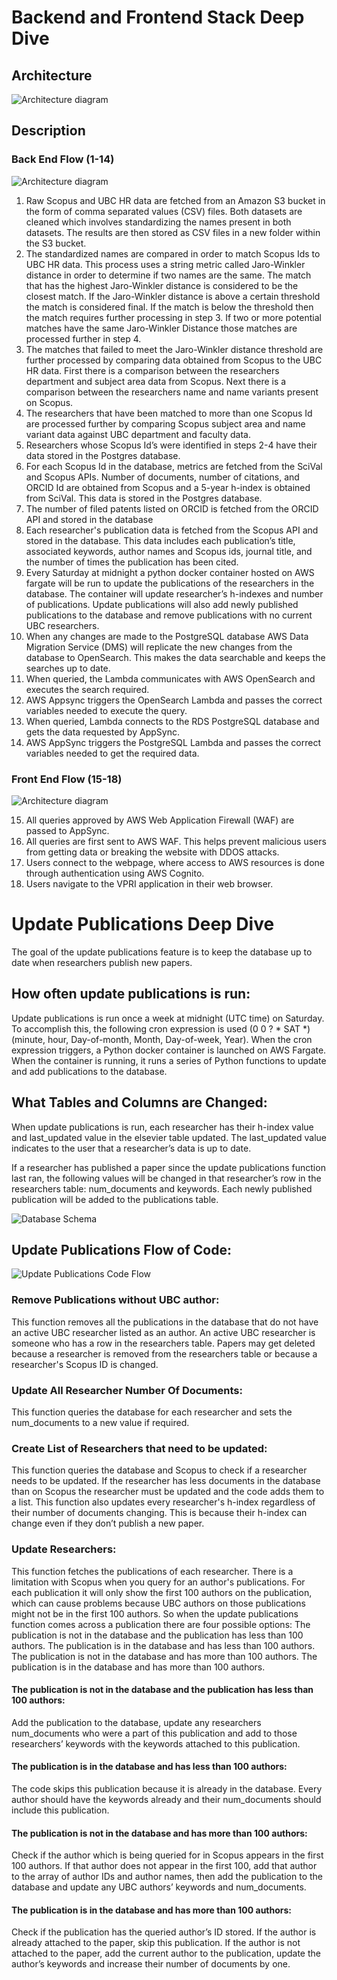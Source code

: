 # Backend and Frontend Stack Deep Dive

## Architecture

![Architecture diagram](../docs/images/architecture-diagram.png)

## Description
### Back End Flow (1-14)
![Architecture diagram](../docs/images/architecture-diagram-back-end.png)

1. Raw Scopus and UBC HR data are fetched from an Amazon S3 bucket in the form of comma separated values (CSV) files. Both datasets are cleaned which involves standardizing the names present in both datasets. The results are then stored as CSV files in a new folder within the S3 bucket.
2. The standardized names are compared in order to match Scopus Ids to UBC HR data. This process uses a string metric called Jaro-Winkler distance in order to determine if two names are the same. The match that has the highest Jaro-Winkler distance is considered to be the closest match. If the Jaro-Winkler distance is above a certain threshold the match is considered final. If the match is below the threshold then the match requires further processing in step 3. If two or more potential matches have the same Jaro-Winkler Distance those matches are processed further in step 4.
3. The matches that failed to meet the Jaro-Winkler distance threshold are further processed by comparing data obtained from Scopus to the UBC HR data. First there is a comparison between the researchers department and subject area data from Scopus. Next there is a comparison between the researchers name and name variants present on Scopus.
4. The researchers that have been matched to more than one Scopus Id are processed further by comparing Scopus subject area and name variant data against UBC department and faculty data.
5. Researchers whose Scopus Id’s were identified in steps 2-4 have their data stored in the Postgres database.
6. For each Scopus Id in the database, metrics are fetched from the SciVal and Scopus APIs. Number of documents, number of citations, and ORCID Id are obtained from Scopus and a 5-year h-index is obtained from SciVal. This data is stored in the Postgres database.
7. The number of filed patents listed on ORCID is fetched from the ORCID API and stored in the database
8. Each researcher's publication data is fetched from the Scopus API and stored in the database. This data includes each publication’s title, associated keywords, author names and Scopus ids, journal title, and the number of times the publication has been cited.
9. Every Saturday at midnight a python docker container hosted on AWS fargate will be run to update the publications of the researchers in the database. The container will update researcher’s h-indexes and number of publications. Update publications will also add newly published publications to the database and remove publications with no current UBC researchers.
10. When any changes are made to the PostgreSQL database AWS Data Migration Service (DMS) will replicate the new changes from the database to OpenSearch. This makes the data searchable and keeps the searches up to date.
11. When queried, the Lambda communicates with AWS OpenSearch and executes the search required.
12. AWS Appsync triggers the OpenSearch Lambda and passes the correct variables needed to execute the query.
13. When queried, Lambda connects to the RDS PostgreSQL database and gets the data requested by AppSync.
14. AWS AppSync triggers the PostgreSQL Lambda and passes the correct variables needed to get the required data.

### Front End Flow (15-18)
![Architecture diagram](../docs/images/architecture-diagram-front-end.png)

15. All queries approved by AWS Web Application Firewall (WAF) are passed to AppSync.
16. All queries are first sent to AWS WAF. This helps prevent malicious users from getting data or breaking the website with DDOS attacks.
17. Users connect to the webpage, where access to AWS resources is done through authentication using AWS Cognito.
18. Users navigate to the VPRI application in their web browser.

# Update Publications Deep Dive

The goal of the update publications feature is to keep the database up to date when researchers publish new papers.

## How often update publications is run:

Update publications is run once a week at midnight (UTC time) on Saturday. To accomplish this, the following cron expression is used (0 0 ? * SAT *) (minute, hour, Day-of-month, Month, Day-of-week, Year). When the cron expression triggers, a Python docker container is launched on AWS Fargate. When the container is running, it runs a series of Python functions to update and add publications to the database.

## What Tables and Columns are Changed:

When update publications is run, each researcher has their h-index value and last_updated value in the elsevier table updated. The last_updated value indicates to the user that a researcher’s data is up to date.

If a researcher has published a paper since the update publications function last ran, the following values will be changed in that researcher’s row in the researchers table: num_documents and keywords. Each newly published publication will be added to the publications table.

![Database Schema](../docs/images/Database-Schema.png)
## Update Publications Flow of Code:
![Update Publications Code Flow](../docs/images/Update-Publications-Code-Flow-Photo.png)

### Remove Publications without UBC author:
This function removes all the publications in the database that do not have an active UBC researcher listed as an author. An active UBC researcher is someone who has a row in the researchers table. Papers may get deleted because a researcher is removed from the researchers table or because a researcher's Scopus ID is changed. 

### Update All Researcher Number Of Documents:
This function queries the database for each researcher and sets the num_documents to a new value if required.

### Create List of Researchers that need to be updated:
This function queries the database and Scopus to check if a researcher needs to be updated. If the researcher has less documents in the database than on Scopus the researcher must be updated and the code adds them to a list. This function also updates every researcher's h-index regardless of their number of documents changing. This is because their h-index can change even if they don’t publish a new paper.

### Update Researchers:
This function fetches the publications of each researcher. There is a limitation with Scopus when you query for an author's publications. For each publication it will only show the first 100 authors on the publication, which can cause problems because UBC authors on those publications might not be in the first 100 authors. So when the update publications function comes across a publication there are four possible options:
The publication is not in the database and the publication has less than 100 authors.
The publication is in the database and has less than 100 authors.
The publication is not in the database and has more than 100 authors.
The publication is in the database and has more than 100 authors.

#### The publication is not in the database and the publication has less than 100 authors:
Add the publication to the database, update any researchers num_documents who were a part of this publication and add to those researchers’ keywords with the keywords attached to this publication.

#### The publication is in the database and has less than 100 authors:
The code skips this publication because it is already in the database. Every author should have the keywords already and their num_documents should include this publication.

#### The publication is not in the database and has more than 100 authors:
Check if the author which is being queried for in Scopus appears in the first 100 authors. If that author does not appear in the first 100, add that author to the array of author IDs and author names, then add the publication to the database and update any UBC authors’ keywords and num_documents.

#### The publication is in the database and has more than 100 authors:
Check if the publication has the queried author’s ID stored. If the author is already attached to the paper, skip this publication. If the author is not attached to the paper, add the current author to the publication, update the author’s keywords and increase their number of documents by one.


